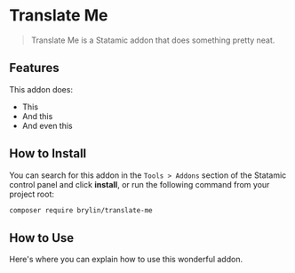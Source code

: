 # Translate Me

> Translate Me is a Statamic addon that does something pretty neat.

## Features

This addon does:

- This
- And this
- And even this

## How to Install

You can search for this addon in the `Tools > Addons` section of the Statamic control panel and click **install**, or run the following command from your project root:

``` bash
composer require brylin/translate-me
```

## How to Use

Here's where you can explain how to use this wonderful addon.
